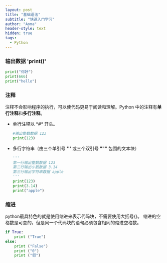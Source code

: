 ```yaml
---
layout: post
title: "基础语法"
subtitle: "快速入门学习"
author: "Aoma"
header-style: text
hidden: true
tags:
  - Python
---
```


### 输出数据 'print()'
```Python
print("你好")
print(666)
print("hello")
```

### 注释
注释不会影响程序的执行，可以使代码更易于阅读和理解。Python 中的注释有**单行注释**和**多行注释**。
- 单行注释以 \**#\** 开头。
  ```python
  #输出整数数据 123
  print(123)
  ```

- 多行字符串（由三个单引号 **'''** 或三个双引号 **"""** 包围的文本块）
  ```python
  '''
  第一行输出整数数据 123
  第二行输出小数数据 3.14
  第三行输出字符串数据 apple
  '''
  print(123)
  print(3.14)
  print("apple")
  ```

### 缩进
python最具特色的就是使用缩进来表示代码块，不需要使用大括号{}。
缩进的空格数是可变的，但是同一个代码块的语句必须包含相同的缩进空格数。
```python
if True:
    print ("True")
else:
    print ("False")
    print ("0")
    print ("假")
```
